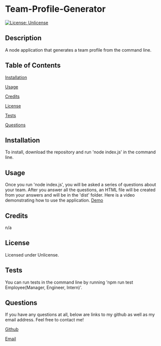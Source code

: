 # Team-Profile-Generator

[![License: Unlicense](https://img.shields.io/badge/license-Unlicense-blue.svg)](http://unlicense.org/)

## Description
A node application that generates a team profile from the command line.

## Table of Contents
[Installation](#installation)

[Usage](#usage)

[Credits](#credits)

[License](#license)

[Tests](#tests)

[Questions](#questions)

## Installation
To install, download the repository and run 'node index.js' in the command line.

## Usage
Once you run 'node index.js', you will be asked a series of questions about your team. After you answer all the questions, an HTML file will be created from your answers and will be in the 'dist' folder. Here is a video demonstrating how to use the application. <a href="https://watch.screencastify.com/v/IYcGPJxKLV4mzg8W4eDy">Demo</a>

## Credits
n/a

## License
Licensed under Unlicense.

## Tests
You can run tests in the command line by running 'npm run test Employee(Manager, Engineer, Intern)'.

## Questions
If you have any questions at all, below are links to my github as well as my email address. Feel free to contact me!

<a href="https://github.com/HayleyMcHugh">Github</a>

<a href="mailto:hayleym522@gmail.com">Email</a> 